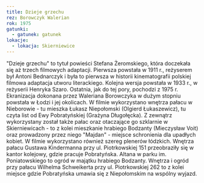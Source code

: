```yaml
---
title: Dzieje grzechu
rez: Borowczyk Walerian
rok: 1975
gatunki: 
  - gatunek: gatunek
lokacje:
  - lokacja: Skierniewice
---
```

"Dzieje grzechu" to tytuł powieści Stefana Żeromskiego, która doczekała się aż trzech filmowych adaptacji. Pierwsza powstała w 1911 r., reżyserem był Antoni Bednarczyk i była to pierwsza w historii kinematografii polskiej filmowa adaptacja utworu literackiego. Kolejna wersja powstała w 1933 r., w reżyserii Henryka Szaro. Ostatnia, jak do tej pory, pochodzi z 1975 r. 
Ekranizacja dokonana przez Waleriana Borowczyka w dużym stopniu powstała w Łodzi i jej okolicach. W filmie wykorzystano wnętrza pałacu w Nieborowie - tu mieszka Łukasz Niepołomski (Olgierd Łukaszewicz), tu czyta list od Ewy Pobratyńskiej (Grażyna Długołęcka). Z zewnątrz wykorzystany został także pałac oraz otaczające go szklarnie w Skierniewicach - to z kolei mieszkanie hrabiego Bodzanty (Mieczysław Voit) oraz prowadzony przez niego "Majdan" - miejsce schronienia dla upadłych kobiet. 
W filmie wykorzystano również szereg plenerów łódzkich. Wnętrza pałacu Gustawa Kindermanna przy ul. Piotrkowskiej 151 przeobraziły się w kantor kolejowy, gdzie pracuje Pobratyńska. Altana w parku im. Poniatowskiego to ogród w majątku hrabiego Bodzanty. Wnętrza i ogród przy pałacu Wilhelma Schweikerta przy ul. Piotrkowskiej 262 to z kolei miejsce gdzie Pobratyńska umawia się z Niepołomskim na wspólny wyjazd.

